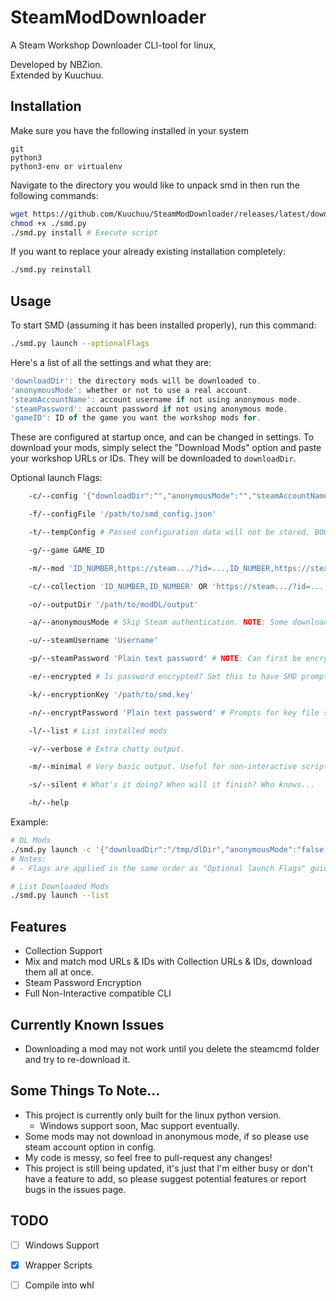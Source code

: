 # SteamModDownloader
A Steam Workshop Downloader CLI-tool for linux,

Developed by NBZion.  
Extended by Kuuchuu.

## Installation
Make sure you have the following installed in your system
```
git
python3
python3-env or virtualenv
```

Navigate to the directory you would like to unpack smd in then run the following commands:
```bash
wget https://github.com/Kuuchuu/SteamModDownloader/releases/latest/download/smd.py -O smd.py # Or manually download the latest `smd.py` from releases tab.
chmod +x ./smd.py
./smd.py install # Execute script
```
If you want to replace your already existing installation completely:
```bash
./smd.py reinstall
```

## Usage
To start SMD (assuming it has been installed properly), run this command:
```bash
./smd.py launch --optionalFlags
```
Here's a list of all the settings and what they are:
```js
'downloadDir': the directory mods will be downloaded to.
'anonymousMode': whether or not to use a real account.
'steamAccountName': account username if not using anonymous mode.
'steamPassword': account password if not using anonymous mode.
'gameID': ID of the game you want the workshop mods for.
```
These are configured at startup once, and can be changed in settings.
To download your mods, simply select the "Download Mods" option and
paste your workshop URLs or IDs. They will be downloaded to `downloadDir`.

Optional launch Flags:
```bash
    -c/--config '{"downloadDir":"","anonymousMode":"","steamAccountName":"","steamPassword":"","encrypted":"","gameID":""":""}'

    -f/--configFile '/path/to/smd_config.json'

    -t/--tempConfig # Passed configuration data will not be stored. BOOLEAN, Defaults to True

    -g/--game GAME_ID

    -m/--mod 'ID_NUMBER,https://steam.../?id=...,ID_NUMBER,https://steam.../?id=...'

    -c/--collection 'ID_NUMBER,ID_NUMBER' OR 'https://steam.../?id=...,https://steam.../?id=...' # Mod/Collection URLs/IDs can be mix-matched

    -o/--outputDir '/path/to/modDL/output'

    -a/--anonymousMode # Skip Steam authentication. NOTE: Some downloads may fail without authentication. BOOLEAN, Defaults to True when passed

    -u/--steamUsername 'Username'

    -p/--steamPassword 'Plain text password' # NOTE: Can first be encrypted by calling `smd.py launch` with the -n/--encryptPassword flag followed by the password.

    -e/--encrypted # Is password encrypted? Set this to have SMD prompt for the key file during operation. BOOLEAN, Defaults to True when passed

    -k/--encryptionKey '/path/to/smd.key'

    -n/--encryptPassword 'Plain text password' # Prompts for key file save location and returns encrypted password.

    -l/--list # List installed mods

    -v/--verbose # Extra chatty output.

    -m/--minimal # Very basic output. Useful for non-interactive scripts.

    -s/--silent # What's it doing? When will it finish? Who knows...

    -h/--help
```
Example:
```bash
# DL Mods
./smd.py launch -c '{"downloadDir":"/tmp/dlDir","anonymousMode":"false,"steamAccountName":"kuuchuu","steamPassword":"⠏⠁⠎⠎⠺⠕⠗⠙","gameID":"001492"}' -g 294100 -p 'https://steamcommunity.com/sharedfiles/filedetails/?id=2457667915,2899200937' -m 'https://steamcommunity.com/sharedfiles/filedetails/?id=2009463077,836308268,https://steamcommunity.com/sharedfiles/filedetails/?id=1874644848'
# Notes:
# - Flags are applied in the same order as "Optional launch Flags" guide; In the example above the game ID "294100" would take precedence over the config's gameID value of "001492"

# List Downloaded Mods
./smd.py launch --list
```

## Features
- Collection Support
- Mix and match mod URLs & IDs with Collection URLs & IDs, download them all at once.
- Steam Password Encryption
- Full Non-Interactive compatible CLI
 
## Currently Known Issues
- Downloading a mod may not work until you delete the steamcmd folder and try to re-download it.

## Some Things To Note...
- This project is currently only built for the linux python version.
  - Windows support soon, Mac support eventually.
- Some mods may not download in anonymous mode, if so please use steam account option in config.
- My code is messy, so feel free to pull-request any changes!
- This project is still being updated, it's just that I'm either busy or don't have a feature to add, so please suggest potential features or report bugs in the issues page.

## TODO
- [ ] Windows Support
- [x] Wrapper Scripts 
- [ ] Compile into whl

